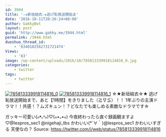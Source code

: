 ```yaml
---
id: 3944
title: '☆★新垣結衣☆★逃げ恥放送開始ま'
date: '2016-10-11T20:26:24+08:00'
author: GakkyBot
layout: post
guid: 'http://www.gakky.me/3944.html'
permalink: /3944.html
duoshuo_thread_id:
    - '6340182562731721474'
Views:
    - '63'
image: /wp-content/uploads/2016/10/785813339918114816_0.jpg
categories:
    - twitter
tags:
    - twitter
---
```


[![785813339918114816_0](http://www.yui-aragaki.org/wp-content/uploads/2016/10/785813339918114816_0.jpg)](http://www.yui-aragaki.org/wp-content/uploads/2016/10/785813339918114816_0.jpg)
[![785813339918114816_1](http://www.yui-aragaki.org/wp-content/uploads/2016/10/785813339918114816_1.jpg)](http://www.yui-aragaki.org/wp-content/uploads/2016/10/785813339918114816_1.jpg)
☆★新垣結衣☆★
逃げ恥放送開始まで、あと【1時間】をきりました（≧∇≦）！！
1年ぶりの主演ドラマ！！共感！？ムズキュン！？どなたでも楽しめる素敵なドラマです☆

ガッキー可愛い(๑❛᎑❛๑)♡(๑•᎑•๑)
今夜終わったら直ぐ録画観ますよ♡@lespros\_sec1 @nigehaji\_tbs かわいい(\*´∀｀)@lespros\_sec1 かわいいすぎる 天使なの？
Source: <https://twitter.com/i/web/status/785813339918114816>
